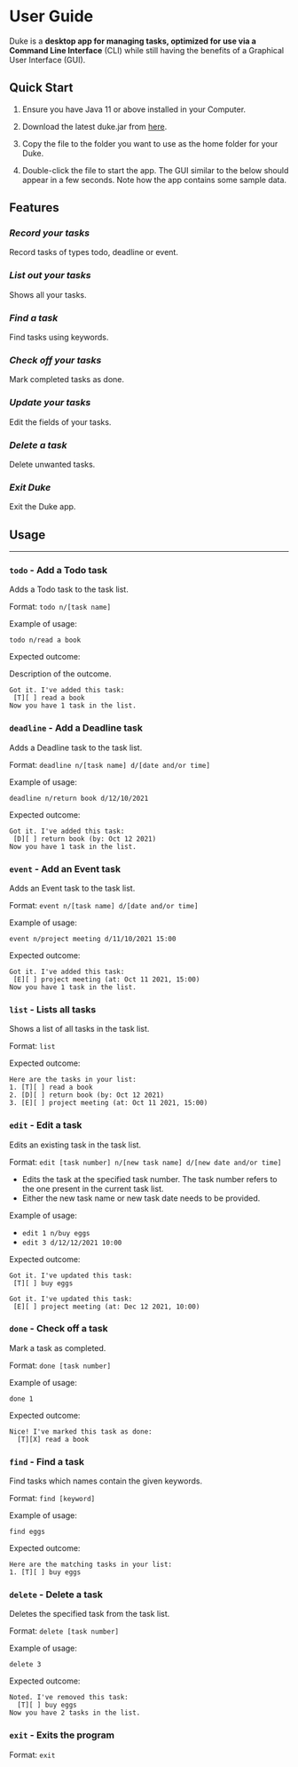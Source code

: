 # User Guide
Duke is a **desktop app for managing tasks, optimized for use via a Command Line Interface** (CLI) while still having the benefits of a Graphical User Interface (GUI).

## Quick Start
1. Ensure you have Java 11 or above installed in your Computer.

2. Download the latest duke.jar from [here](https://github.com/limdanqi/ip/releases).

3. Copy the file to the folder you want to use as the home folder for your Duke.

4. Double-click the file to start the app. The GUI similar to the below should appear in a few seconds. Note how the app contains some sample data.

[comment]: <> (![Ui Screenshot] &#40;&#41;)

## Features 

### *Record your tasks*

Record tasks of types todo, deadline or event.

### *List out your tasks*

Shows all your tasks.

### *Find a task*

Find tasks using keywords.

### *Check off your tasks*

Mark completed tasks as done.

### *Update your tasks*

Edit the fields of your tasks.

### *Delete a task*

Delete unwanted tasks.

### *Exit Duke*

Exit the Duke app.

&NewLine;
&NewLine;

## Usage

---

### `todo` - Add a Todo task

Adds a Todo task to the task list.

Format: `todo n/[task name]`

Example of usage: 

`todo n/read a book`

Expected outcome:

Description of the outcome.

```
Got it. I've added this task:
 [T][ ] read a book
Now you have 1 task in the list.
```


### `deadline` - Add a Deadline task

Adds a Deadline task to the task list.

Format: `deadline n/[task name] d/[date and/or time] `

Example of usage:

`deadline n/return book d/12/10/2021`

Expected outcome:

```
Got it. I've added this task:
 [D][ ] return book (by: Oct 12 2021)
Now you have 1 task in the list.
```

### `event` - Add an Event task

Adds an Event task to the task list.

Format: `event n/[task name] d/[date and/or time] `

Example of usage:

`event n/project meeting d/11/10/2021 15:00`

Expected outcome:

```
Got it. I've added this task:
 [E][ ] project meeting (at: Oct 11 2021, 15:00)
Now you have 1 task in the list.
```

### `list` - Lists all tasks

Shows a list of all tasks in the task list.

Format: `list`

Expected outcome:
```
Here are the tasks in your list:
1. [T][ ] read a book
2. [D][ ] return book (by: Oct 12 2021)
3. [E][ ] project meeting (at: Oct 11 2021, 15:00)
```

### `edit` - Edit a task

Edits an existing task in the task list.

Format: `edit [task number] n/[new task name] d/[new date and/or time] `
- Edits the task at the specified task number. The task number refers to the one present in the current task list.
- Either the new task name or new task date needs to be provided.

Example of usage:

- `edit 1 n/buy eggs`
- `edit 3 d/12/12/2021 10:00`

Expected outcome:

```
Got it. I've updated this task:
 [T][ ] buy eggs

Got it. I've updated this task:
 [E][ ] project meeting (at: Dec 12 2021, 10:00)
```


### `done` - Check off a task

Mark a task as completed.

Format: `done [task number]`

Example of usage:

`done 1`

Expected outcome:

```
Nice! I've marked this task as done:
  [T][X] read a book
```


### `find` - Find a task

Find tasks which names contain the given keywords.

Format: `find [keyword] `

Example of usage:

`find eggs`

Expected outcome:

```
Here are the matching tasks in your list:
1. [T][ ] buy eggs
```

### `delete` - Delete a task

Deletes the specified task from the task list.

Format: `delete [task number] `

Example of usage:

`delete 3`

Expected outcome:

```
Noted. I've removed this task:
  [T][ ] buy eggs
Now you have 2 tasks in the list.
```

### `exit` - Exits the program

Format: `exit`
